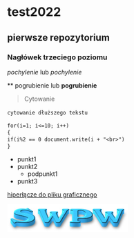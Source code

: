 # test2022
## pierwsze repozytorium
### Nagłówek trzeciego poziomu
*pochylenie* lub _pochylenie_

** pogrubienie lub __pogrubienie__

>Cytowanie

` cytowanie dłuższego tekstu `

```Kod programu 
for(i=1; i<=10; i++)
{
if(i%2 == 0 document.write(i + "<br>")
}
```
- punkt1
- punkt2
  - podpunkt1
 - punkt3

[hiperłącze do pliku graficznego](swpw.jpg)

![swpw](swpw.jpg)

